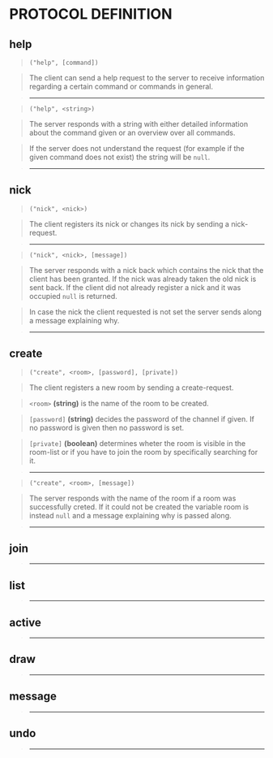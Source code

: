 # PROTOCOL DEFINITION
> 
## help

> `("help", [command])`

> The client can send a help request to the server to receive information
> regarding a certain command or commands in general.

> ---

> `("help", <string>)`

> The server responds with a string with either detailed information about the
> command given or an overview over all commands.

> If the server does not understand the request (for example if the given 
> command does not exist) the string will be `null`.

> ---
## nick

> `("nick", <nick>)`

> The client registers its nick or changes its nick by sending a nick-request.

> ---

> `("nick", <nick>, [message])`

> The server responds with a nick back which contains the nick that the client
> has been granted. If the nick was already taken the old nick is sent back.
> If the client did not already register a nick and it was occupied `null` is 
> returned.

> In case the nick the client requested is not set the server sends along a 
> message explaining why.

> ---
## create

> `("create", <room>, [password], [private])`

> The client registers a new room by sending a create-request.

> `<room>` **(string)** is the name of the room to be created.

> `[password]` **(string)** decides the password of the channel if given. If no
> password is given then no password is set.

> `[private]` **(boolean)** determines wheter the room is visible in the 
> room-list or if you have to join the room by specifically searching for it.

> ---

> `("create", <room>, [message])`

> The server responds with the name of the room if a room was successfully 
> creted. If it could not be created the variable room is instead `null` 
> and a message explaining why is passed along.

> ---
## join
> ---
## list
> ---
## active
> ---
## draw
> ---
## message
> ---
## undo
> ---
